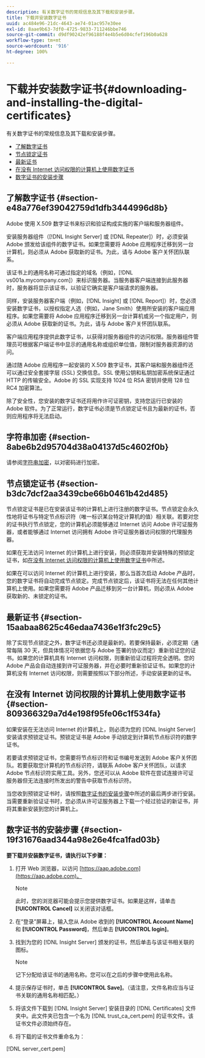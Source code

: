 ```yaml
---
description: 有关数字证书的常规信息及其下载和安装步骤。
title: 下载并安装数字证书
uuid: ac484e96-21dc-4643-ae74-01ac957e30ee
exl-id: 8aae9b63-7df0-4725-9833-711246bbe746
source-git-commit: d9df90242ef96188f4e4b5e6d04cfef196b0a628
workflow-type: tm+mt
source-wordcount: '916'
ht-degree: 100%

---
```


# 下载并安装数字证书{#downloading-and-installing-the-digital-certificates}

有关数字证书的常规信息及其下载和安装步骤。

* [了解数字证书](../../../../../home/c-inst-svr/c-install-ins-svr/t-install-proc-inst-svr-dpu/c-dnld-dgtl-cert/c-dnld-dgtl-cert.md#section-e48a776ef39042759d1dfb3444996d8b)
* [节点锁定证书](../../../../../home/c-inst-svr/c-install-ins-svr/t-install-proc-inst-svr-dpu/c-dnld-dgtl-cert/c-dnld-dgtl-cert.md#section-b3dc7dcf2aa3439cbe66b0461b42d485)
* [最新证书](../../../../../home/c-inst-svr/c-install-ins-svr/t-install-proc-inst-svr-dpu/c-dnld-dgtl-cert/c-dnld-dgtl-cert.md#section-15aabaa8625c46edaa7436e1f3fc29c5)
* [在没有 Internet 访问权限的计算机上使用数字证书](../../../../../home/c-inst-svr/c-install-ins-svr/t-install-proc-inst-svr-dpu/c-dnld-dgtl-cert/c-dnld-dgtl-cert.md#section-809366329a7d4e198f95fe06c1f534fa)
* [数字证书的安装步骤](../../../../../home/c-inst-svr/c-install-ins-svr/t-install-proc-inst-svr-dpu/c-dnld-dgtl-cert/c-dnld-dgtl-cert.md#section-19f31676aad344a98e26e4fca1fad03b)

## 了解数字证书 {#section-e48a776ef39042759d1dfb3444996d8b}

Adobe 使用 X.509 数字证书来标识和验证构成实施的客户端和服务器组件。

安装服务器组件（[!DNL Insight Server] 或 [!DNL Repeater]）时，必须安装 Adobe 颁发给该组件的数字证书。如果您需要将 Adobe 应用程序迁移到另一台计算机，则必须从 Adobe 获取新的证书。为此，请与 Adobe 客户关怀团队联系。

该证书上的通用名称可通过指定的域名（例如，[!DNL vs001a.mycompany.com]）来标识服务器。当服务器客户端连接到此服务器时，服务器将显示该证书，以验证它确实是客户端请求的服务器。

同样，安装服务器客户端（例如，[!DNL Insight] 或 [!DNL Report]）时，您必须安装数字证书，以授权指定人选（例如，Jane Smith）使用所安装的客户端应用程序。如果您需要将 Adobe 应用程序迁移到另一台计算机或另一个指定用户，则必须从 Adobe 获取新的证书。为此，请与 Adobe 客户关怀团队联系。

客户端应用程序提供此数字证书，以获得对服务器组件的访问权限。服务器组件管理员可根据客户端证书中显示的通用名称或组织单位值，限制对服务器资源的访问。

通过随 Adobe 应用程序一起安装的 X.509 数字证书，其客户端和服务器组件还可以通过安全套接字层 (SSL) 交换信息。SSL 使用公钥和私钥加密系统保证通过 HTTP 的传输安全。Adobe 的 SSL 实现支持 1024 位 RSA 密钥并使用 128 位 RC4 加密算法。

除了安全性，您安装的数字证书还将用作许可证密钥，支持您运行已安装的 Adobe 软件。为了正常运行，数字证书必须是节点锁定证书且为最新的证书，否则应用程序将无法启动。

## 字符串加密 {#section-8abe6b2d95704d38a04137d5c4602f0b}

请参阅[字符串加密](../../../../../home/c-inst-svr/c-install-ins-svr/t-install-proc-inst-svr-dpu/c-dnld-dgtl-cert/string-encryption.md#concept-35da0b53650a4d7e82b240ad27f6d45a)，以对密码进行加密。

## 节点锁定证书 {#section-b3dc7dcf2aa3439cbe66b0461b42d485}

节点锁定证书是已在安装该证书的计算机上进行注册的数字证书。节点锁定会永久性地将证书与特定节点标识符（唯一标识某台特定计算机的值）相关联。若要对您的证书执行节点锁定，您的计算机必须能够通过 Internet 访问 Adobe 许可证服务器，或者能够通过 Internet 访问拥有 Adobe 许可证服务器访问权限的代理服务器。

如果在无法访问 Internet 的计算机上进行安装，则必须获取并安装特殊的预锁定证书，如[在没有 Internet 访问权限的计算机上使用数字证书](../../../../../home/c-inst-svr/c-install-ins-svr/t-install-proc-inst-svr-dpu/c-dnld-dgtl-cert/c-dnld-dgtl-cert.md#section-809366329a7d4e198f95fe06c1f534fa)中所述。

如果在可以访问 Internet 的计算机上进行安装，那么当首次启动 Adobe 产品时，您的数字证书将自动完成节点锁定。完成节点锁定后，该证书将无法在任何其他计算机上使用。如果您需要将 Adobe 产品迁移到另一台计算机，则必须从 Adobe 获取新的、未锁定的证书。

## 最新证书 {#section-15aabaa8625c46edaa7436e1f3fc29c5}

除了实现节点锁定之外，数字证书还必须是最新的。若要保持最新，必须定期（通常每隔 30 天，但具体情况可依据您与 Adobe 签署的协议而定）重新验证您的证书。如果您的计算机具有 Internet 访问权限，则重新验证过程将完全透明。您的 Adobe 产品会自动连接到许可证服务器，并在必要时重新验证证书。如果您的计算机没有 Internet 访问权限，则需要按照以下部分所述，手动安装更新的证书。

## 在没有 Internet 访问权限的计算机上使用数字证书{#section-809366329a7d4e198f95fe06c1f534fa}

如果安装在无法访问 Internet 的计算机上，则必须为您的 [!DNL Insight Server] 安装请求预锁定证书。预锁定证书是 Adobe 手动锁定到计算机节点标识符的数字证书。

若要请求预锁定证书，您需要将节点标识符和证书编号发送到 Adobe 客户关怀团队。若要获取您计算机的节点标识符，请联系 Adobe 客户关怀团队，以请求 Adobe 节点标识符实用工具。另外，您还可以从 Adobe 软件在尝试连接许可证服务器但无法连接时所发出的警告中获取节点标识符。

当您收到预锁定证书时，请按照[数字证书的安装步骤](../../../../../home/c-inst-svr/c-install-ins-svr/t-install-proc-inst-svr-dpu/c-dnld-dgtl-cert/c-dnld-dgtl-cert.md#section-19f31676aad344a98e26e4fca1fad03b)中所述的最后两步进行安装。当需要重新验证证书时，您必须从许可证服务器上下载一个经过验证的新证书，并将其重新安装到您的计算机上。

## 数字证书的安装步骤 {#section-19f31676aad344a98e26e4fca1fad03b}

**要下载并安装数字证书，请执行以下步骤：**

1. 打开 Web 浏览器，以访问 [https://aap.adobe.com](https://aap.adobe.com)。

   >[!NOTE]
   >
   >此时，您的浏览器可能会提示您提供数字证书。如果是这样，请单击 **[!UICONTROL Cancel]** 以关闭该对话框。

1. 在“登录”屏幕上，输入您从 Adobe 收到的 **[!UICONTROL Account Name]** 和 **[!UICONTROL Password]**，然后单击 **[!UICONTROL login]**。

1. 找到为您的 [!DNL Insight Server] 颁发的证书，然后单击与该证书相关联的图标。

   >[!NOTE]
   >
   >记下分配给该证书的通用名称。您可以在之后的步骤中使用此名称。

1. 提示保存证书时，单击 **[!UICONTROL Save]**。（请注意，文件名称应当与证书关联的通用名称相匹配。）
1. 将该文件下载到 [!DNL Insight Server] 安装目录的 [!DNL Certificates] 文件夹中。此文件夹已包含一个名为 [!DNL trust_ca_cert.pem] 的证书文件。该证书文件必须始终存在。

1. 将下载的证书文件重命名为：

[!DNL server_cert.pem]
